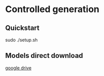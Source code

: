 # Controlled generation
## Quickstart
sudo ./setup.sh
## Models direct download
[google drive](https://drive.google.com/drive/folders/1SHek0J5O11o-lhC2KMwZG62JxpIhM0Rb?usp=sharing)
